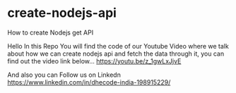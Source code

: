 # create-nodejs-api
How to create Nodejs  get API

Hello In this Repo You will find the code of our Youtube Video where we talk about how we can create nodejs api and fetch the data through it, you can find out the video link below...
https://youtu.be/z_1gwLxJjvE

And also you can Follow us on Linkedn
https://www.linkedin.com/in/dhecode-india-198915229/
